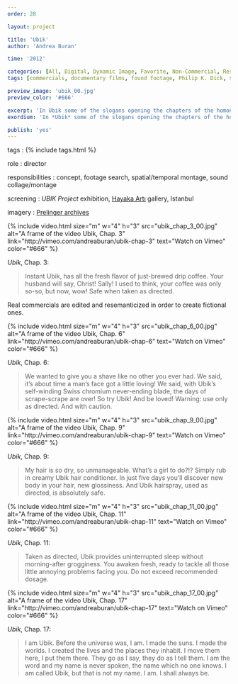 ```yaml
---
order: 28

layout: project

title: 'Ubik'
author: 'Andrea Buran'

time: '2012'

categories: [All, Digital, Dynamic Image, Favorite, Non-Commercial, Research]
tags: [commercials, documentary films, found footage, Philip K. Dick, science fiction]

preview_image: 'ubik_00.jpg'
preview_color: '#666'

excerpt: 'In Ubik some of the slogans opening the chapters of the homonymous science fiction novel by Philp K. Dick are recreated using ’50 and ’60 American commercials and documentary films as footage.'
exordium: 'In *Ubik* some of the slogans opening the chapters of the homonymous science fiction novel by Philp K. Dick are recreated using ’50 and ’60 American commercial and documentary footage.'

publish: 'yes'
---
```


tags
: {% include tags.html %}

role
: director

responsibilities
: concept, footage search, spatial/temporal montage, sound collage/montage

screening
: *UBIK Project* exhibition, [Hayaka Artı](http://www.hayakaarti.com/en/ "Hayaka Artı gallery, Istanbul") gallery, Istanbul

imagery
: [Prelinger archives](http://www.archive.org/browse.php?field=subject&mediatype=movies&collection=prelinger "Prelinger archives on Internet Archive")

<div class="figures">
    {% include video.html 
        size="m" 
        w="4" h="3" 
        src="ubik_chap_3_00.jpg" 
        alt="A frame of the video Ubik, Chap. 3" 
        link="http://vimeo.com/andreaburan/ubik-chap-3" 
        text="Watch on Vimeo" 
        color="#666" 
    %}
</div>

*Ubik*, Chap. 3:

> Instant Ubik, has all the fresh flavor of just-brewed drip coffee. Your husband will say, Christ! Sally! I used to think, your coffee was only so-so, but now, wow! Safe when taken as directed.

Real commercials are edited and resemanticized in order to create fictional ones.

<div class="figures">
    {% include video.html 
        size="m" 
        w="4" h="3" 
        src="ubik_chap_6_00.jpg" 
        alt="A frame of the video Ubik, Chap. 6" 
        link="http://vimeo.com/andreaburan/ubik-chap-6" 
        text="Watch on Vimeo" 
        color="#666" 
    %}
</div>

*Ubik*, Chap. 6: 

> We wanted to give you a shave like no other you ever had. We said, it’s about time a man’s face got a little loving! We said, with Ubik’s self-winding Swiss chromium never-ending blade, the days of scrape-scrape are over! So try Ubik! And be loved! Warning: use only as directed. And with caution.

<div class="figures">
    {% include video.html 
        size="m" 
        w="4" h="3" 
        src="ubik_chap_9_00.jpg" 
        alt="A frame of the video Ubik, Chap. 9" 
        link="http://vimeo.com/andreaburan/ubik-chap-9" 
        text="Watch on Vimeo" 
        color="#666" 
    %}
</div>

*Ubik*, Chap. 9:

> My hair is so dry, so unmanageable. What’s a girl to do?!? Simply rub in creamy Ubik hair conditioner. In just five days you’ll discover new body in your hair, new glossiness. And Ubik hairspray, used as directed, is absolutely safe.

<div class="figures">
    {% include video.html 
        size="m" 
        w="4" h="3" 
        src="ubik_chap_11_00.jpg" 
        alt="A frame of the video Ubik, Chap. 11" 
        link="http://vimeo.com/andreaburan/ubik-chap-11" 
        text="Watch on Vimeo" 
        color="#666" 
    %}
</div>

*Ubik*, Chap. 11:

> Taken as directed, Ubik provides uninterrupted sleep without morning-after grogginess. You awaken fresh, ready to tackle all those little annoying problems facing you. Do not exceed recommended dosage.

<div class="figures">
    {% include video.html 
        size="m" 
        w="4" h="3" 
        src="ubik_chap_17_00.jpg" 
        alt="A frame of the video Ubik, Chap. 17" 
        link="http://vimeo.com/andreaburan/ubik-chap-17" 
        text="Watch on Vimeo" 
        color="#666" 
    %}
</div>

*Ubik*, Chap. 17:

> I am Ubik. Before the universe was, I am. I made the suns. I made the worlds. I created the lives and the places they inhabit. I move them here, I put them there. They go as I say, they do as I tell them. I am the word and my name is never spoken, the name which no one knows. I am called Ubik, but that is not my name. I am. I shall always be.